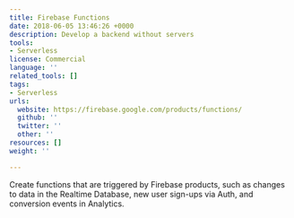 ```yaml
---
title: Firebase Functions
date: 2018-06-05 13:46:26 +0000
description: Develop a backend without servers
tools:
- Serverless
license: Commercial
language: ''
related_tools: []
tags:
- Serverless
urls:
  website: https://firebase.google.com/products/functions/
  github: ''
  twitter: ''
  other: ''
resources: []
weight: ''

---
```

Create functions that are triggered by Firebase products, such as changes to data in the Realtime Database, new user sign-ups via Auth, and conversion events in Analytics.